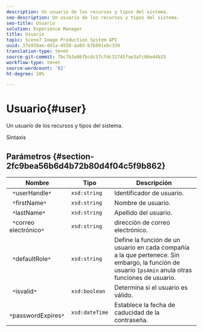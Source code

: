 ```yaml
---
description: Un usuario de los recursos y tipos del sistema.
seo-description: Un usuario de los recursos y tipos del sistema.
seo-title: Usuario
solution: Experience Manager
title: Usuario
topic: Scene7 Image Production System API
uuid: 37e939ae-dd1a-4550-aa93-b7b091ebc339
translation-type: tm+mt
source-git-commit: 7bc7b3a86fbcdc57cfdc31745fae3afc06e44b15
workflow-type: tm+mt
source-wordcount: '82'
ht-degree: 10%

---
```



# Usuario{#user}

Un usuario de los recursos y tipos del sistema.

Sintaxis

## Parámetros {#section-2fc9bea56b6d4b72b80d4f04c5f9b862}

| Nombre | Tipo | Descripción |
|---|---|---|
| ` *`userHandle`*` | `xsd:string` | Identificador de usuario. |
| ` *`firstName`*` | `xsd:string` | Nombre de usuario. |
| ` *`lastName`*` | `xsd:string` | Apellido del usuario. |
| ` *`correo electrónico`*` | `xsd:string` | dirección de correo electrónico. |
| ` *`defaultRole`*` | `xsd:string` | Define la función de un usuario en cada compañía a la que pertenece. Sin embargo, la función de usuario `IpsAmin` anula otras funciones de usuario. |
| ` *`isvalid`*` | `xsd:boolean` | Determina si el usuario es válido. |
| ` *`passwordExpires`*` | `xsd:dateTime` | Establece la fecha de caducidad de la contraseña. |

